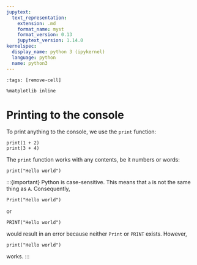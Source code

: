 ```yaml
---
jupytext:
  text_representation:
    extension: .md
    format_name: myst
    format_version: 0.13
    jupytext_version: 1.14.0
kernelspec:
  display_name: python 3 (ipykernel)
  language: python
  name: python3
---
```


```{code-cell} ipython3
:tags: [remove-cell]

%matplotlib inline
```

# Printing to the console

To print anything to the console, we use the `print` function:

```{code-cell} ipython3
print(1 + 2)
print(3 + 4)
```

The `print` function works with any contents, be it numbers or words:

```{code-cell} ipython3
print("Hello world")
```


:::{important}
Python is case-sensitive. This means that `a` is not the same thing as `A`. Consequently,

```
Print("Hello world")
```

or

```
PRINT("Hello world")
```

would result in an error because neither `Print` or `PRINT` exists. However,

```
print("Hello world")
```

works.
:::
